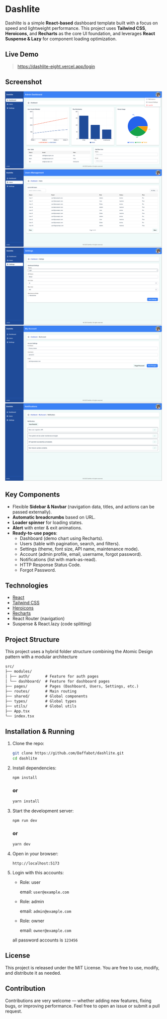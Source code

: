 # Dashlite

Dashlite is a simple **React-based** dashboard template built with a focus on speed and lightweight performance.
This project uses **Tailwind CSS**, **Heroicons**, and **Recharts** as the core UI foundation, and leverages **React Suspense & Lazy** for component loading optimization.

## Live Demo

> https://dashlite-eight.vercel.app/login

## Screenshot

![admin](./public/admin-dashboard.png)
![users](./public/users-management.png)
![settings](./public/settings.png)
![accounts](./public/accounts.png)
![notif](./public/notifications.png)

## Key Components

- Flexible **Sidebar & Navbar** (navigation data, titles, and actions can be passed externally).
- **Automatic breadcrumbs** based on URL.
- **Loader spinner** for loading states.
- **Alert** with enter & exit animations.
- **Ready-to-use pages**:
  - Dashboard (demo chart using Recharts).
  - Users (table with pagination, search, and filters).
  - Settings (theme, font size, API name, maintenance mode).
  - Account (admin profile, email, username, forgot password).
  - Notifications (list with mark-as-read).
  - HTTP Response Status Code.
  - Forgot Password.

## Technologies

- [React](https://reactjs.org/)
- [Tailwind CSS](https://tailwindcss.com/)
- [Heroicons](https://heroicons.com/)
- [Recharts](https://recharts.org/en-US/)
- React Router (navigation)
- Suspense & React.lazy (code splitting)

## Project Structure

This project uses a hybrid folder structure combining the Atomic Design pattern with a modular architecture

```
src/
├── modules/
│ ├── auth/       # Feature for auth pages
│ └── dashboard/  # Feature for dashboard pages
├── pages/        # Pages (Dashboard, Users, Settings, etc.)
├── routes/       # Main routing
├── shared/       # Global components
├── types/        # Global types
├── utils/        # Global utils
├── App.tsx
└── index.tsx
```

## Installation & Running

1. Clone the repo:

   ```bash
   git clone https://github.com/Daffabot/dashlite.git
   cd dashlite
   ```

2. Install dependencies:

   ```bash
   npm install
   ```

   ### or

   ```bash
   yarn install
   ```

3. Start the development server:

   ```bash
   npm run dev
   ```

   ### or

   ```bash
   yarn dev
   ```

4. Open in your browser:

   ```
   http://localhost:5173
   ```

5. Login with this accounts:

   -  Role: user
   
      email: ```user@example.com```

   -  Role: admin

      email: ```admin@example.com```

   -  Role: owner

      email: ```owner@example.com```

   all password accounts is ```123456```

## License

This project is released under the MIT License.
You are free to use, modify, and distribute it as needed.

## Contribution

Contributions are very welcome — whether adding new features, fixing bugs, or improving performance.
Feel free to open an issue or submit a pull request.
